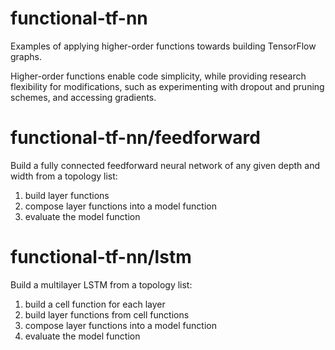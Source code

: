 # functional-tf-nn

Examples of applying higher-order functions towards building TensorFlow graphs.

Higher-order functions enable code simplicity, while providing research flexibility for modifications, such as experimenting with dropout and pruning schemes, and accessing gradients.

# functional-tf-nn/feedforward
Build a fully connected feedforward neural network of any given depth and width from a topology list:

1) build layer functions
2) compose layer functions into a model function
3) evaluate the model function

# functional-tf-nn/lstm
Build a multilayer LSTM from a topology list: 

1) build a cell function for each layer
2) build layer functions from cell functions
3) compose layer functions into a model function 
4) evaluate the model function


